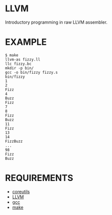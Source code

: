 # LLVM

Introductory programming in raw LLVM assembler.

# EXAMPLE

```
$ make
llvm-as fizzy.ll
llc fizzy.bc
mkdir -p bin/
gcc -o bin/fizzy fizzy.s
bin/fizzy
1
2
Fizz
4
Buzz
Fizz
7
8
Fizz
Buzz
11
Fizz
13
14
FizzBuzz
...
98
Fizz
Buzz
```

# REQUIREMENTS

* [coreutils](https://www.gnu.org/software/coreutils/coreutils.html)
* [LLVM](http://llvm.org/)
* [gcc](https://gcc.gnu.org)
* [make](https://www.gnu.org/software/make/)

